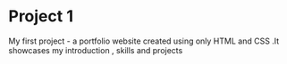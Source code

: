# Project 1
My first project - a portfolio website created using only HTML and CSS .It showcases my introduction , skills and projects
